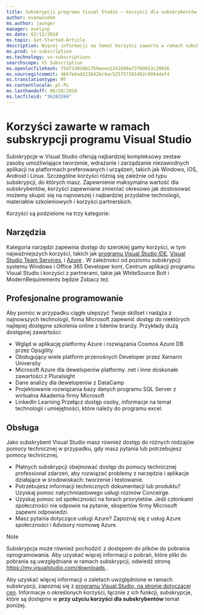 ```yaml
---
title: Subskrypcji programu Visual Studio — korzyści dla subskrybentów
author: evanwindom
ms.author: jaunger
manager: evelynp
ms.date: 02/12/2018
ms.topic: Get-Started-Article
description: Więcej informacji na temat korzyści zawarte w ramach subskrypcji programu Visual Studio
ms.prod: vs-subscription
ms.technology: vs-subscriptions
searchscope: VS Subscription
ms.openlocfilehash: f5df14010b17b9eeee1241b99a73769853c20036
ms.sourcegitcommit: 4667e6ad223642bc4ac525f57281482c9894daf4
ms.translationtype: MT
ms.contentlocale: pl-PL
ms.lasthandoff: 06/20/2018
ms.locfileid: "36283266"
---
```

# <a name="benefits-included-in-your-visual-studio-subscription"></a>Korzyści zawarte w ramach subskrypcji programu Visual Studio

Subskrypcje w Visual Studio oferują najbardziej kompleksowy zestaw zasoby umożliwiające tworzenie, wdrażanie i zarządzanie niezawodnych aplikacji na platformach preferowanych i urządzeń, takich jak Windows, iOS, Android i Linux.  Szczególne korzyści różnią się zależnie od typu subskrypcji, do których masz.  Zapewnienie maksymalna wartość dla subskrybentów, korzyści zapewniane zmieniać okresowo jak dostosować możemy skupić się na najnowszej i najbardziej przydatne technologii, materiałów szkoleniowych i korzyści partnerskich.

Korzyści są podzielone na trzy kategorie:

## <a name="tools"></a>Narzędzia
Kategoria narzędzi zapewnia dostęp do szerokiej gamy korzyści, w tym najważniejszych korzyści, takich jak [programu Visual Studio IDE](vs-ide-benefit.md), [Visual Studio Team Services](vs-vsts.md), i [Azure](vs-azure.md) .  W zależności od poziomu subskrypcji systemu Windows i Office 365 Developer kont, Centrum aplikacji programu Visual Studio i korzyści z partnerami, takie jak WhiteSource Bolt i ModernRequirements będzie Zobacz też.

## <a name="professional-development"></a>Profesjonalne programowanie
Aby pomóc w przypadku ciągłe ulepszyć Twoje skillset i nadąża z najnowszych technologii, firma Microsoft zapewnić dostęp do niektórych najlepiej dostępne szkolenia online z liderów branży. Przykłady dużą dostępnej zawartości:
- Wgląd w aplikację platformy Azure i rozwiązania Cosmos Azure DB przez Opsgility
- Obsługujący wiele platform przenośnych Developer przez Xamarin University
- Microsoft Azure dla deweloperów platformy .net i inne doskonałe zawartości z Pluralsight
- Dane analizy dla deweloperów z DataCamp
- Projektowanie rozwiązania bazy danych programu SQL Server z wirtualna Akademia firmy Microsoft
- LinkedIn Learning Przełącz dostęp osoby, informacje na temat technologii i umiejętności, które należy do programu excel.

## <a name="support"></a>Obsługa
Jako subskrybent Visual Studio masz również dostęp do różnych rodzajów pomocy technicznej w przypadku, gdy masz pytania lub potrzebujesz pomocy technicznej.
- Płatnych subskrypcji obejmować dostęp do pomocy technicznej professional zdarzeń, aby rozwiązać problemy z narzędzia i aplikacje działające w środowiskach: tworzenie i testowanie.
- Potrzebujesz informacji technicznych dokumentacji lub produktu?  Uzyskaj pomoc natychmiastowego usługi rozmów Conceirge.
- Uzyskaj pomoc od społeczności na forach priorytetów.  Jeśli członkami społeczności nie odpowie na pytanie, ekspertów firmy Microsoft zapewni odpowiedzi.
- Masz pytania dotyczące usługi Azure?  Zapoznaj się z usług Azure społeczności i Advisory rozmowę Azure.

> [!NOTE]
> Subskrypcja może również pochodzić z dostępem do plików do pobrania oprogramowania.  Aby uzyskać więcej informacji o pobrań, które pliki do pobrania są uwzględniane w ramach subskrypcji, odwiedź stronę [ https://my.visualstudio.com/downloads ](https://my.visualstudio.com/downloads?wt.mc_id=o~msft~docs).

Aby uzyskać więcej informacji o zaletach uwzględnione w ramach subskrypcji, zapoznaj się z [programu Visual Studio, na stronie dotyczącej cen](https://visualstudio.microsoft.com/vs/pricing/).  Informacje o określonych korzyści, łącznie z ich funkcji, subskrypcje, które są dostępne w **przy użyciu korzyści dla subskrybentów** temat poniżej.

